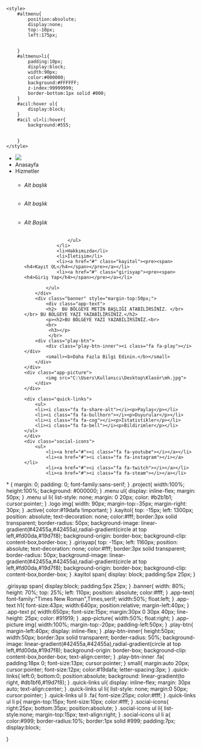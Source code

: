 <html>
<head>
    <title>Erdeniz Site</title>
    <link href="C:\Users\Kullanıcı\Desktop\klasör\style.css" rel="stylesheet" type="text/css">
    <link rel="stylesheet" href="https://stackpath.bootstrapcdn.com/font-awesome/4.7.0/css/font-awesome.min.css">

    <style>
        #altmenu{
            position:absolute;
            display:none;
            top:-10px;
            left:175px;
       
       
        }
        #altmenu>li{
            padding:10px;
            display:block;
            width:90px;
            color:#000000;
            background:#FFFFFF;
            z-index:99999999;
            border-bottom:1px solid #000;
        }
        #acil:hover ul{
            display:block;
        }
        #acil ul>li:hover{
            background:#555;
       
   
        }
    </style>
</head>
<body>
    <div class="project">
        <div class="menu">
            <ul style="position:relative;">
                <li class="logo"><img src="C:\Users\Kullanıcı\Desktop\Klasör\logo.png"></li>
                <li class="active">Anasayfa</li>
                <li id="acil">Hizmetler
                    <ul id="altmenu">
                        <li><h6>Alt başlık</h6></li>
                        <li><h6>Alt başlık</h6></li>
                        <li><h6>Alt Başlık</h6></li>
                   
                    </ul>
                </li>
                <li>Hakkımızda</li>
                <li>İletişim</li>
                <li><a href="#" class="kayitol"><pre><span><h4>Kayıt OL</h4></span></pre></a></li>
                <li><a href="#" class="girisyap"><pre><span><h4>Giriş Yap</h4></span></pre></a></li>
           
            </ul>
        </div>
        <div class="banner" style="margin-top:50px;">
            <div class="app-text">
            <h2>  BU BÖLGEYE METİN BAŞLIĞI ATABİLİRSİNİZ. </br></br> BU BÖLGEYE YAZI YAZABİLİRSİNİZ.</h2>
            <p><h2>BU BÖLGEYE YAZI YAZABİLİRSİNİZ.<br>
            <br>
             <h3></p>
             </br>
        <div class="play-btn">
            <div class="play-btn-inner"><i class="fa fa-play"></i></div>
            <small><b>Daha Fazla Bilgi Edinin.</b></small>
        </div>
    </div>
    <div class="app-picture">
            <img src="C:\Users\Kullanıcı\Desktop\Klasör\mh.jpg">
        </div>
    </div>

    <div class="quick-links">
        <ul>
        <li><i class="fa fa-share-alt"></i><p>Paylaş</p></li>
        <li><i class="fa fa-bullhorn"></i><p>Duyurular</p></li>
        <li><i class="fa fa-cog"></i><p>İstatistikler</p></li>
        <li><i class="fa fa-bell"></i><p>Bildirimler</p></li>
    </ul>
    </div>
    <div class="social-icons">
        <ul>
            <li><a href="#"><i class="fa fa-youtube"></i></a></li>
            <li><a href="#"><i class="fa fa-instagram"></i></a></li>
            <li><a href="#"><i class="fa fa-twitch"></i></a></li>
            <li><a href="#"><i class="fa fa-steam"></i></a></li>
</div>
* {
        margin:  0;
        padding: 0;
        font-family:sans-serif;
}
.project{
    width:100%;
    height:100%;
    background: #000000;
}
.menu ul{
    display:  inline-flex;
    margin: 50px;
}
.menu ul li{
    list-style: none;
    margin: 0 20px;
    color: #b2b1b1;
    cursor:pointer;
}
.logo img{
    width: 90px;
    margin-top:-35px;
    margin-right: 30px;
}
.active{
    color:#19dafa !important;
}
.kayitol{
    top: -15px;
    left: 1300px;
    position: absolute;
    text-decoration: none;
    color:#fff;
    border:3px solid transparent;
    border-radius: 50px;
    background-image: linear-gradient(#42455a,#42455a),radial-gradient(circle at top left,#fd00da,#19d7f8);
    background-origin: border-box;
    background-clip: content-box,border-box;
}
.girisyap{
    top: -15px;
    left: 1160px;
    position: absolute;
    text-decoration: none;
    color:#fff;
    border:3px solid transparent;
    border-radius: 50px;
    background-image: linear-gradient(#42455a,#42455a),radial-gradient(circle at top left,#fd00da,#19d7f8);
    background-origin: border-box;
    background-clip: content-box,border-box;
}
.kayitol span{
    display: block;
    padding:5px 25px;
}

.girisyap span{
    display:block;
    padding:5px 25px;
}
.banner{
    width: 80%;
    height: 70%;
    top: 25%;
    left: 110px;
    position: absolute;
    color:#fff;
}
.app-text{
    font-family:"Times New Roman",Times,serif;
    width:50%;
    float:left;
}
.app-text h1{
    font-size:43px;
    width:640px;
    position:relative;
    margin-left:40px;
}
.app-text p{
    width:650px;
    font-size:15px;
    margin:30px 0 30px 40px;
    line-height: 25px;
    color: #91919;
}
.app-picture{
    width:50%;
    float:right;
}
.app-picture img{
    width:100%;
    margin-top:-20px;
    padding-left:50px;
}
.play-btn{
    margin-left:40px;
    display: inline-flex;
}
.play-btn-inner{
    height:50px;
    width:50px;
    border:3px solid transparent;
    border-radius: 50%;
    background-image: linear-gradient(#42455a,#42455a),radial-gradient(circle at top left,#fd00da,#19d7f8);
    background-origin: border-box;
    background-clip: content-box,border-box;
    text-align:center;
}
.play-btn-inner .fa{
    padding:18px 0;
    font-size:13px;
    cursor:pointer;
}
small{
    margin:auto 20px;
    cursor:pointer;
    font-size:12px;
    color:#19dafa;
    letter-spacing:3px;
}
.quick-links{
    left:0;
    bottom:0;
    position:absolute;
    background:    linear-gradient(to right, #db1bf6,#19d7f8);
}
.quick-links ul{
    display: inline-flex;
    margin: 30px auto;
    text-align:center;
}
.quick-links ul li{
    list-style: none;
    margin:0 50px;
    cursor:pointer;
}
.quick-links ul li .fa{
    font-size:25px;
    color:#fff;
}
.quick-links ul li p{
    margin-top:15px;
    font-size:10px;
    color:#fff;
}
.social-icons{
    right:25px;
    bottom:35px;
    position:absolute;
}
.social-icons ul li{
    list-style:none;
    margin-top:15px;
    text-align:right;
}
.social-icons ul li a{
    color:#999;
    border-radius:10%;
    border:1px solid #999;
    padding:7px;
    display:block;

}
